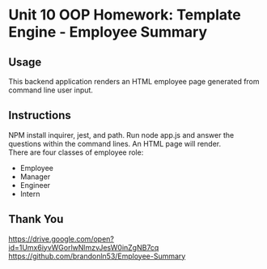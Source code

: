 ﻿# Unit 10 OOP Homework: Template Engine - Employee Summary
## Usage
This backend application renders an HTML employee page generated from command line user input.  
## Instructions
NPM install inquirer, jest, and path.  Run node app.js and answer the questions within the command lines. An HTML page will render.  
There are four classes of employee role: 

- Employee
- Manager
- Engineer
- Intern

## Thank You
https://drive.google.com/open?id=1Umx6iyvWGorlwNlmzvJesW0inZgNB7cq
https://github.com/brandonln53/Employee-Summary
